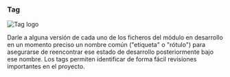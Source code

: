 ###  Tag

![Tag logo](https://cdn2.iconfinder.com/data/icons/windows-8-metro-style/128/tag.png)

Darle a alguna versión de cada uno de los ficheros del módulo en desarrollo en un momento preciso un nombre común ("etiqueta" o "rótulo") para asegurarse de reencontrar ese estado de desarrollo posteriormente bajo ese nombre. Los tags permiten identificar de forma fácil revisiones importantes en el proyecto.
